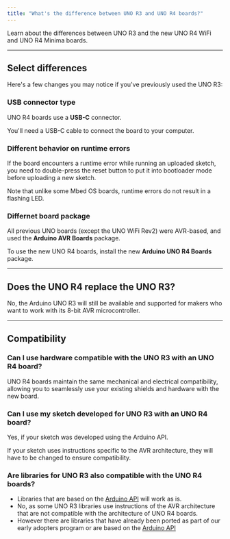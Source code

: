 ```yaml
---
title: "What's the difference between UNO R3 and UNO R4 boards?"
---
```


Learn about the differences between UNO R3 and the new UNO R4 WiFi and UNO R4 Minima boards.

---

## Select differences

Here's a few changes you may notice if you've previously used the UNO R3:

### USB connector type

UNO R4 boards use a **USB-C** connector.

You'll need a USB-C cable to connect the board to your computer.

### Different behavior on runtime errors

If the board encounters a runtime error while running an uploaded sketch, you need to double-press the reset button to put it into bootloader mode before uploading a new sketch.

Note that unlike some Mbed OS boards, runtime errors do not result in a flashing LED.

### Differnet board package

All previous UNO boards (except the UNO WiFi Rev2) were AVR-based, and used the **Arduino AVR Boards** package.

To use the new UNO R4 boards, install the new **Arduino UNO R4 Boards** package.

---

## Does the UNO R4 replace the UNO R3?

No, the Arduino UNO R3 will still be available and supported for makers who want to work with its 8-bit AVR microcontroller.

---

## Compatibility

### Can I use hardware compatible with the UNO R3 with an UNO R4 board?

UNO R4 boards maintain the same mechanical and electrical compatibility, allowing you to seamlessly use your existing shields and hardware with the new board.

### Can I use my sketch developed for UNO R3 with an UNO R4 board?

Yes, if your sketch was developed using the Arduino API.

If your sketch uses instructions specific to the AVR architecture, they will have to be changed to ensure compatibility.

### Are libraries for UNO R3 also compatible with the UNO R4 boards?



* Libraries that are based on the [Arduino API](https://www.arduino.cc/reference/en/) will work as is.
* No, as some UNO R3 libraries use instructions of the AVR architecture that are not compatible with the architecture of UNO R4 boards.
* However there are libraries that have already been ported as part of our early adopters program or are based on the [Arduino API](https://www.arduino.cc/reference/en/)
